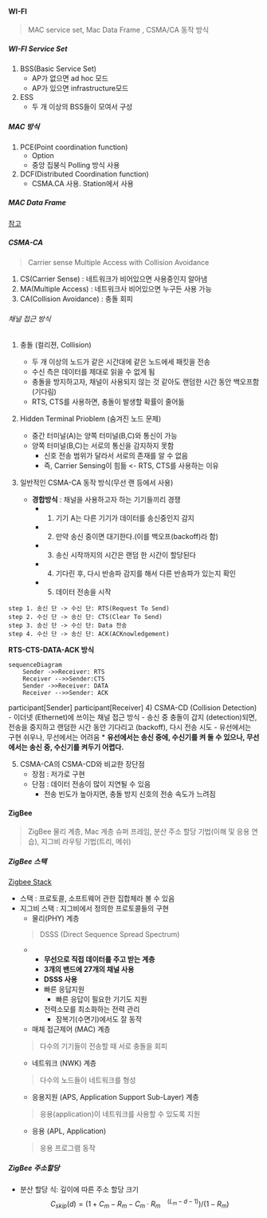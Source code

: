 #### WI-FI
> MAC service set, Mac Data Frame , CSMA/CA 동작 방식
##### WI-FI Service Set
1) BSS(Basic Service Set)
    - AP가 없으면 ad hoc 모드
    - AP가 있으면 infrastructure모드
2) ESS 
    - 두 개 이상의 BSS들이 모여서 구성

##### MAC 방식
1) PCE(Point coordination function)
    - Option
    - 중앙 집붕식 Polling 방식 사용
2) DCF(Distributed Coordination function)
    - CSMA.CA 사용. Station에서 사용

##### MAC Data Frame
[참고](http://www.ktword.co.kr/test/view/view.php?no=3352)

##### CSMA-CA
> Carrier sense Multiple Access with Collision Avoidance
1) CS(Carrier Sense) : 네트워크가 비어있으면 사용중인지 알아냄
2) MA(Multiple Access) : 네트워크사 비어있으면 누구든 사용 가능
3) CA(Collision Avoidance) :  충돌 회피

###### 채널 접근 방식
1) 충돌 (컬리젼, Collision)
    - 두 개 이상의 노드가 같은 시간대에 같은 노드에세 패킷을 전송
    - 수신 측은 데이터를 제대로 읽을 수 없게 됨
    - 충돌을 방지하고자, 채널이 사용되지 않는 것 같아도 랜덤한 시간 동안 백오프함 (기다림)
    - RTS, CTS를 사용하면, 충돌이 발생할 확률이 줄어듦

2) Hidden Terminal Prioblem (숨겨진 노드 문제)
    - 중간 터미널(A)는 양쪽 터미널(B,C)와 통신이 가능
    - 양쪽 터미널(B,C)는 서로의 통신을 감지하지 못함
        * 신호 전송 범위가 달라서 서로의 존재를 알 수 없음
        * 즉, Carrier Sensing이 힘듦 <- RTS, CTS를 사용하는 이유

3) 일반적인 CSMA-CA 동작 방식(무선 랜 등에서 사용)
    - **경합방식** : 채널을 사용하고자 하는 기기들끼리 경쟁
        * 1. 기기 A는 다른 기기가 데이터를 송신중인지 감지
        * 2. 만약 송신 중이면 대기한다.(이를 백오프(backoff)라 함)
        * 3. 송신 시작까지의 시간은 랜덤 한 시간이 할당된다
        * 4. 기다린 후, 다시 반송파 감지를 해서 다른 반송파가 있는지 확인
        * 5. 데이터 전송을 시작
```
step 1. 송신 단 -> 수신 단: RTS(Request To Send)
step 2. 수신 단 -> 송신 단: CTS(Clear To Send)
step 3. 송신 단 -> 수신 단: Data 전송
step 4. 수신 단 -> 송신 단: ACK(ACKnowledgement)
```
**RTS-CTS-DATA-ACK 방식**
```mermaid
sequenceDiagram
    Sender ->>Receiver: RTS
    Receiver -->>Sender:CTS
    Sender ->>Receiver: DATA
    Receiver -->>Sender: ACK
```
participant[Sender]
participant[Receiver]
4) CSMA-CD (Collision Detection)
    - 이더넷 (Ethernet)에 쓰이는 채널 접근 방식
    - 송신 중 충돌이 갑지 (detection)되면, 전송을 중지하고 랜덤한 시간 동안 기다리고 (backoff), 다시 전송 시도
    - 유선에서는 구현 쉬우나, 무선에서는 어려움
        * **유선에서는 송신 중에, 수신기를 켜 둘 수 있으나, 무선에서는 송신 중, 수신기를 켜두기 어렵다.**

5) CSMA-CA의 CSMA-CD와 비교한 장단점
    - 장점 : 저가로 구현
    - 단점 : 데이터 전송이 많이 지연될 수 있음
        + 전송 빈도가 높아지면, 충돌 방지 신호의 전송 속도가 느려짐

#### ZigBee
> ZigBee 물리 계층, Mac 계층 슈퍼 프레임, 분산 주소 할당 기법(이해 및 응용 연습), 지그비 라우팅 기법(트리, 메쉬)

##### ZigBee 스택
[Zigbee Stack](https://docs.digi.com//resources/documentation/digidocs/90002002/content/reference/r_zb_stack.htm?TocPath=zigbee%20networks%7C_____3)
- 스택 : 프로토콜, 소프트웨어 관한 집합체라 볼 수 있음
- 지그비 스택 : 지그비에서 정의한 프로토콜들의 구현
    * 물리(PHY) 계층
    > DSSS (Direct Sequence Spread Spectrum)  
    - 
        - **무선으로 직접 데이터를 주고 받는 계층**
        - **3개의 밴드에 27개의 채널 사용**
        - **DSSS 사용**
        - 빠른 응답지원
            * 빠른 응답이 필요한 기기도 지원
        - 전력소모를 최소화하는 전력 관리
            * 잠복기(수면기)에서도 잘 동작
    * 매체 접근제어 (MAC) 계층
    > 다수의 기기들이 전송할 때 서로 충돌을 회피
    * 네트워크 (NWK) 계층
    > 다수의 노드들이 네트워크를 형성
    * 응용지원 (APS, Application Support Sub-Layer) 계층
    > 응용(application)이 네트워크를 사용할 수 있도록 지원
    * 응용 (APL, Application)
    > 응용 프로그램 동작

##### ZigBee 주소할당
- 분산 할당 식: 깊이에 따른 주소 할당 크기
$$C_{skip}(d) = (1+C_m -R_m -C_m \cdot R_m^{\quad(L_m-d-1)}) / (1-R_m)$$